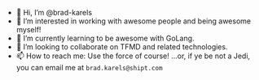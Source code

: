 - 👋 Hi, I’m @brad-karels
- 👀 I’m interested in working with awesome people and being awesome myself!
- 🌱 I’m currently learning to be awesome with GoLang.
- 💞️ I’m looking to collaborate on TFMD and related technologies.
- 📫 How to reach me: Use the force of course! ...or, if ye be not a Jedi, you can email me at `brad.karels@shipt.com`

<!---
brad-karels/brad-karels is a ✨ special ✨ repository because its `README.md` (this file) appears on your GitHub profile.
You can click the Preview link to take a look at your changes.
--->
